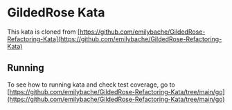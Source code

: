 # GildedRose Kata
This kata is cloned from [https://github.com/emilybache/GildedRose-Refactoring-Kata](https://github.com/emilybache/GildedRose-Refactoring-Kata)

## Running

To see how to running kata and check test coverage, go to [https://github.com/emilybache/GildedRose-Refactoring-Kata/tree/main/go](https://github.com/emilybache/GildedRose-Refactoring-Kata/tree/main/go)
